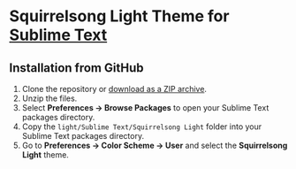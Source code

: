 # Squirrelsong Light Theme for [Sublime Text](https://www.sublimetext.com/)

## Installation from GitHub

1. Clone the repository or [download as a ZIP archive](https://github.com/sapegin/squirrelsong/archive/refs/heads/master.zip).
2. Unzip the files.
3. Select **Preferences → Browse Packages** to open your Sublime Text packages directory.
4. Copy the `light/Sublime Text/Squirrelsong Light` folder into your Sublime Text packages directory.
5. Go to **Preferences → Color Scheme → User** and select the **Squirrelsong Light** theme.
